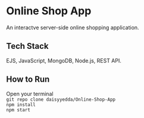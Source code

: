 # Online Shop App
An interactve server-side online shopping application. <br/>
## Tech Stack
EJS, JavaScript, MongoDB, Node.js, REST API.
## How to Run
Open your terminal
<br/>
`git repo clone daisyyedda/Online-Shop-App`
<br/>
`npm install`
<br/>
`npm start`
